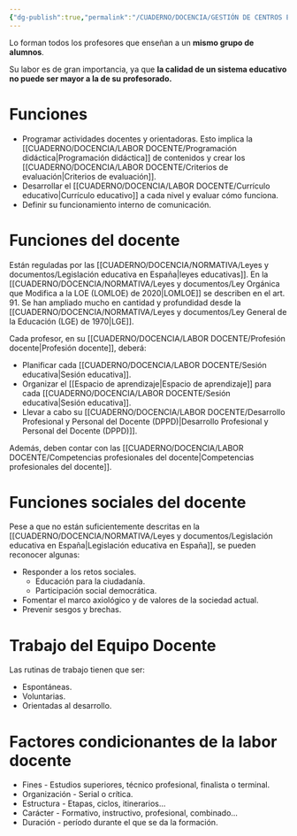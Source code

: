 ```yaml
---
{"dg-publish":true,"permalink":"/CUADERNO/DOCENCIA/GESTIÓN DE CENTROS EDUCATIVOS/Equipo docente/"}
---
```


Lo forman todos los profesores que enseñan a un **mismo grupo de alumnos**.

Su labor es de gran importancia, ya que **la calidad de un sistema educativo no puede ser mayor a la de su profesorado.**
# Funciones
- Programar actividades docentes y orientadoras. Esto implica la [[CUADERNO/DOCENCIA/LABOR DOCENTE/Programación didáctica\|Programación didáctica]] de contenidos y crear los [[CUADERNO/DOCENCIA/LABOR DOCENTE/Criterios de evaluación\|Criterios de evaluación]].
- Desarrollar el [[CUADERNO/DOCENCIA/LABOR DOCENTE/Currículo educativo\|Currículo educativo]] a cada nivel y evaluar cómo funciona.
- Definir su funcionamiento interno de comunicación.

# Funciones del docente
Están reguladas por las [[CUADERNO/DOCENCIA/NORMATIVA/Leyes y documentos/Legislación educativa en España\|leyes educativas]]. En la [[CUADERNO/DOCENCIA/NORMATIVA/Leyes y documentos/Ley Orgánica que Modifica a la LOE (LOMLOE) de 2020\|LOMLOE]] se describen en el art. 91. Se han ampliado mucho en cantidad y profundidad desde la [[CUADERNO/DOCENCIA/NORMATIVA/Leyes y documentos/Ley General de la Educación (LGE) de 1970\|LGE]].

Cada profesor, en su [[CUADERNO/DOCENCIA/LABOR DOCENTE/Profesión docente\|Profesión docente]], deberá:
- Planificar cada [[CUADERNO/DOCENCIA/LABOR DOCENTE/Sesión educativa\|Sesión educativa]].
- Organizar el [[Espacio de aprendizaje\|Espacio de aprendizaje]] para cada [[CUADERNO/DOCENCIA/LABOR DOCENTE/Sesión educativa\|Sesión educativa]].
- Llevar a cabo su [[CUADERNO/DOCENCIA/LABOR DOCENTE/Desarrollo Profesional y Personal del Docente (DPPD)\|Desarrollo Profesional y Personal del Docente (DPPD)]].

Además, deben contar con las [[CUADERNO/DOCENCIA/LABOR DOCENTE/Competencias profesionales del docente\|Competencias profesionales del docente]].

# Funciones sociales del docente
Pese a que no están suficientemente descritas en la [[CUADERNO/DOCENCIA/NORMATIVA/Leyes y documentos/Legislación educativa en España\|Legislación educativa en España]], se pueden reconocer algunas:
- Responder a los retos sociales.
	- Educación para la ciudadanía.
	- Participación social democrática.
- Fomentar el marco axiológico y de valores de la sociedad actual.
- Prevenir sesgos y brechas.

# Trabajo del Equipo Docente
Las rutinas de trabajo tienen que ser:
- Espontáneas.
- Voluntarias.
- Orientadas al desarrollo.

# Factores condicionantes de la labor docente
- Fines - Estudios superiores, técnico profesional, finalista o terminal.
- Organización - Serial o crítica.
- Estructura - Etapas, ciclos, itinerarios...
- Carácter - Formativo, instructivo, profesional, combinado...
- Duración - período durante el que se da la formación.